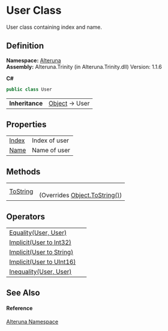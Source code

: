 # User Class


User class containing index and name.



## Definition
**Namespace:** <a href="N_Alteruna">Alteruna</a>  
**Assembly:** Alteruna.Trinity (in Alteruna.Trinity.dll) Version: 1.1.6

**C#**
``` C#
public class User
```

<table><tr><td><strong>Inheritance</strong></td><td><a href="https://learn.microsoft.com/dotnet/api/system.object" target="_blank" rel="noopener noreferrer">Object</a>  →  User</td></tr>
</table>



## Properties
<table>
<tr>
<td><a href="P_Alteruna_User_Index">Index</a></td>
<td>Index of user</td></tr>
<tr>
<td><a href="P_Alteruna_User_Name">Name</a></td>
<td>Name of user</td></tr>
</table>

## Methods
<table>
<tr>
<td><a href="M_Alteruna_User_ToString">ToString</a></td>
<td><br />(Overrides <a href="https://learn.microsoft.com/dotnet/api/system.object.tostring#system-object-tostring" target="_blank" rel="noopener noreferrer">Object.ToString()</a>)</td></tr>
</table>

## Operators
<table>
<tr>
<td><a href="M_Alteruna_User_op_Equality">Equality(User, User)</a></td>
<td> </td></tr>
<tr>
<td><a href="M_Alteruna_User_op_Implicit_1">Implicit(User to Int32)</a></td>
<td> </td></tr>
<tr>
<td><a href="M_Alteruna_User_op_Implicit_2">Implicit(User to String)</a></td>
<td> </td></tr>
<tr>
<td><a href="M_Alteruna_User_op_Implicit">Implicit(User to UInt16)</a></td>
<td> </td></tr>
<tr>
<td><a href="M_Alteruna_User_op_Inequality">Inequality(User, User)</a></td>
<td> </td></tr>
</table>

## See Also


#### Reference
<a href="N_Alteruna">Alteruna Namespace</a>  
